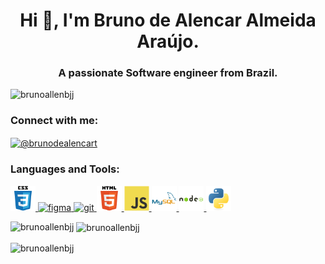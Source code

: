 
<h1 align="center">Hi 👋, I'm Bruno de Alencar Almeida Araújo.</h1>
<h3 align="center">A passionate Software engineer from Brazil.</h3>

<p align="left"> <img src="https://komarev.com/ghpvc/?username=brunoallenbjj&label=Profile%20views&color=0e75b6&style=flat" alt="brunoallenbjj" /> </p>

<h3 align="left">Connect with me:</h3>
<p align="left">
<a href="https://linkedin.com/in/@brunodealencart" target="blank"><img align="center" src="https://raw.githubusercontent.com/rahuldkjain/github-profile-readme-generator/master/src/images/icons/Social/linked-in-alt.svg" alt="@brunodealencart" height="30" width="40" /></a>
</p>

<h3 align="left">Languages and Tools:</h3>
<p align="left"> <a href="https://www.w3schools.com/css/" target="_blank" rel="noreferrer"> <img src="https://raw.githubusercontent.com/devicons/devicon/master/icons/css3/css3-original-wordmark.svg" alt="css3" width="40" height="40"/> </a> <a href="https://www.figma.com/" target="_blank" rel="noreferrer"> <img src="https://www.vectorlogo.zone/logos/figma/figma-icon.svg" alt="figma" width="40" height="40"/> </a> <a href="https://git-scm.com/" target="_blank" rel="noreferrer"> <img src="https://www.vectorlogo.zone/logos/git-scm/git-scm-icon.svg" alt="git" width="40" height="40"/> </a> <a href="https://www.w3.org/html/" target="_blank" rel="noreferrer"> <img src="https://raw.githubusercontent.com/devicons/devicon/master/icons/html5/html5-original-wordmark.svg" alt="html5" width="40" height="40"/> </a> <a href="https://developer.mozilla.org/en-US/docs/Web/JavaScript" target="_blank" rel="noreferrer"> <img src="https://raw.githubusercontent.com/devicons/devicon/master/icons/javascript/javascript-original.svg" alt="javascript" width="40" height="40"/> </a> <a href="https://www.mysql.com/" target="_blank" rel="noreferrer"> <img src="https://raw.githubusercontent.com/devicons/devicon/master/icons/mysql/mysql-original-wordmark.svg" alt="mysql" width="40" height="40"/> </a> <a href="https://nodejs.org" target="_blank" rel="noreferrer"> <img src="https://raw.githubusercontent.com/devicons/devicon/master/icons/nodejs/nodejs-original-wordmark.svg" alt="nodejs" width="40" height="40"/> </a> <a href="https://www.python.org" target="_blank" rel="noreferrer"> <img src="https://raw.githubusercontent.com/devicons/devicon/master/icons/python/python-original.svg" alt="python" width="40" height="40"/> </a> </p>

<p><img align="left" src="https://github-readme-stats.vercel.app/api/top-langs?username=brunoallenbjj&show_icons=true&locale=en&layout=compact" alt="brunoallenbjj" /></p>

<p>&nbsp;<img align="center" src="https://github-readme-stats.vercel.app/api?username=brunoallenbjj&show_icons=true&locale=en" alt="brunoallenbjj" /></p>

<p><img align="center" src="https://github-readme-streak-stats.herokuapp.com/?user=brunoallenbjj&" alt="brunoallenbjj" /></p>
